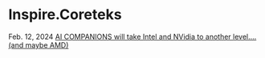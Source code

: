 # Inspire.Coreteks
Feb. 12, 2024 [AI COMPANIONS will take Intel and NVidia to another level....(and maybe AMD)](https://youtu.be/ahVQfQ3H8Fw)
